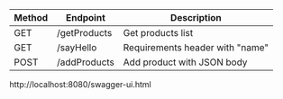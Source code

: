 |Method|Endpoint|Description|
|---|---|---|
|GET|/getProducts|Get products list|
|GET|/sayHello|Requirements header with "name"|
|POST|/addProducts|Add product with JSON body|

http://localhost:8080/swagger-ui.html